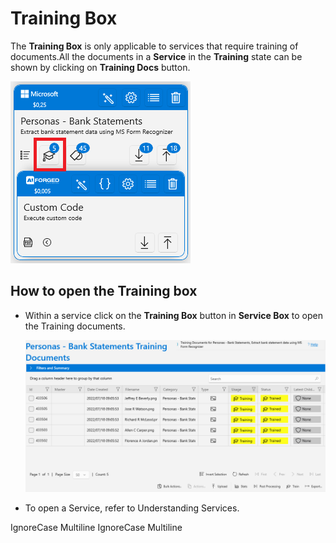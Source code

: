 # Training Box

The **Training Box** is only applicable to services that require training of documents.All the documents in a **Service** in the **Training** state can be shown by clicking on **Training Docs** button.

![](../assets/image%20%28124%29.png)
## How to open the Training box

*   Within a service click on the **Training Box** button in **Service Box** to open the Training documents.

    ![](../assets/image%20%284%29%20%288%29.png)
* To open a Service, refer to Understanding Services.

 IgnoreCase Multiline IgnoreCase Multiline


